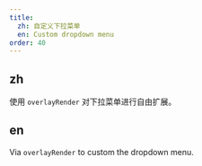 ```yaml
---
title:
  zh: 自定义下拉菜单
  en: Custom dropdown menu
order: 40
---
```

## zh

使用 `overlayRender` 对下拉菜单进行自由扩展。

## en

Via `overlayRender` to custom the dropdown menu.
